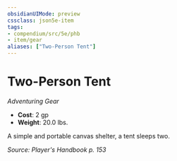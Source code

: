 ```yaml
---
obsidianUIMode: preview
cssclass: json5e-item
tags:
- compendium/src/5e/phb
- item/gear
aliases: ["Two-Person Tent"]
---
```

# Two-Person Tent
*Adventuring Gear*  

- **Cost**: 2 gp
- **Weight**: 20.0 lbs.

A simple and portable canvas shelter, a tent sleeps two.

*Source: Player's Handbook p. 153*